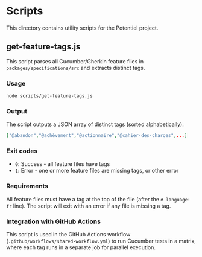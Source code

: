 # Scripts

This directory contains utility scripts for the Potentiel project.

## get-feature-tags.js

This script parses all Cucumber/Gherkin feature files in `packages/specifications/src` and extracts distinct tags.

### Usage

```bash
node scripts/get-feature-tags.js
```

### Output

The script outputs a JSON array of distinct tags (sorted alphabetically):

```json
["@abandon","@achèvement","@actionnaire","@cahier-des-charges",...]
```

### Exit codes

- `0`: Success - all feature files have tags
- `1`: Error - one or more feature files are missing tags, or other error

### Requirements

All feature files must have a tag at the top of the file (after the `# language: fr` line). The script will exit with an error if any file is missing a tag.

### Integration with GitHub Actions

This script is used in the GitHub Actions workflow (`.github/workflows/shared-workflow.yml`) to run Cucumber tests in a matrix, where each tag runs in a separate job for parallel execution.
